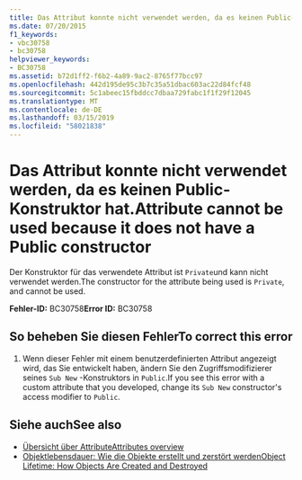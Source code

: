 ```yaml
---
title: Das Attribut konnte nicht verwendet werden, da es keinen Public-Konstruktor hat.
ms.date: 07/20/2015
f1_keywords:
- vbc30758
- bc30758
helpviewer_keywords:
- BC30758
ms.assetid: b72d1ff2-f6b2-4a89-9ac2-8765f77bcc97
ms.openlocfilehash: 442d195de95c3b7c35a51dbac603ac22d84fcf48
ms.sourcegitcommit: 5c1abeec15fbddcc7dbaa729fabc1f1f29f12045
ms.translationtype: MT
ms.contentlocale: de-DE
ms.lasthandoff: 03/15/2019
ms.locfileid: "58021838"
---
```

# <a name="attribute-cannot-be-used-because-it-does-not-have-a-public-constructor"></a><span data-ttu-id="7d2b8-102">Das Attribut konnte nicht verwendet werden, da es keinen Public-Konstruktor hat.</span><span class="sxs-lookup"><span data-stu-id="7d2b8-102">Attribute cannot be used because it does not have a Public constructor</span></span>
<span data-ttu-id="7d2b8-103">Der Konstruktor für das verwendete Attribut ist `Private`und kann nicht verwendet werden.</span><span class="sxs-lookup"><span data-stu-id="7d2b8-103">The constructor for the attribute being used is `Private`, and cannot be used.</span></span>  
  
 <span data-ttu-id="7d2b8-104">**Fehler-ID:** BC30758</span><span class="sxs-lookup"><span data-stu-id="7d2b8-104">**Error ID:** BC30758</span></span>  
  
## <a name="to-correct-this-error"></a><span data-ttu-id="7d2b8-105">So beheben Sie diesen Fehler</span><span class="sxs-lookup"><span data-stu-id="7d2b8-105">To correct this error</span></span>  
  
1.  <span data-ttu-id="7d2b8-106">Wenn dieser Fehler mit einem benutzerdefinierten Attribut angezeigt wird, das Sie entwickelt haben, ändern Sie den Zugriffsmodifizierer seines `Sub New` -Konstruktors in `Public`.</span><span class="sxs-lookup"><span data-stu-id="7d2b8-106">If you see this error with a custom attribute that you developed, change its `Sub New` constructor's access modifier to `Public`.</span></span>  
  
## <a name="see-also"></a><span data-ttu-id="7d2b8-107">Siehe auch</span><span class="sxs-lookup"><span data-stu-id="7d2b8-107">See also</span></span>

- [<span data-ttu-id="7d2b8-108">Übersicht über Attribute</span><span class="sxs-lookup"><span data-stu-id="7d2b8-108">Attributes overview</span></span>](~/docs/visual-basic/programming-guide/concepts/attributes/index.md)
- [<span data-ttu-id="7d2b8-109">Objektlebensdauer: Wie die Objekte erstellt und zerstört werden</span><span class="sxs-lookup"><span data-stu-id="7d2b8-109">Object Lifetime: How Objects Are Created and Destroyed</span></span>](../../visual-basic/programming-guide/language-features/objects-and-classes/object-lifetime-how-objects-are-created-and-destroyed.md)
